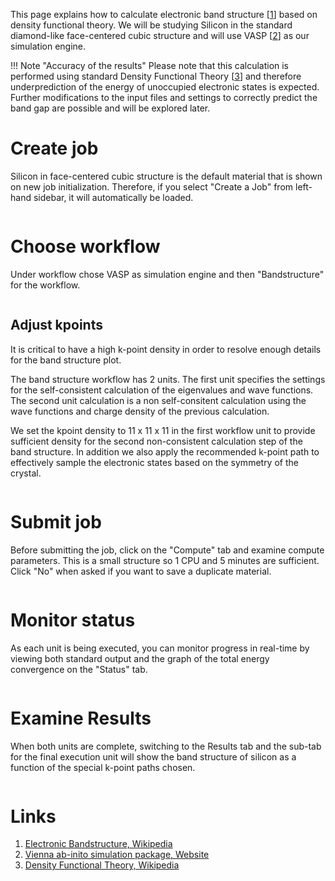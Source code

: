 <!-- TODO by MH -->

This page explains how to calculate electronic band structure [[1](#links)] based on density functional theory. We will be studying Silicon in the standard diamond-like face-centered cubic structure and will use VASP [[2](#links)] as our simulation engine.

!!! Note "Accuracy of the results"
    Please note that this calculation is performed using standard Density Functional Theory [[3](#links)] and therefore underprediction of the energy of unoccupied electronic states is expected. Further modifications to the input files and settings to correctly predict the band gap are possible and will be explored later.

# Create job

Silicon in face-centered cubic structure is the default material that is shown on new job initialization. Therefore, if you select "Create a Job" from left-hand sidebar, it will automatically be loaded.

<img data-gifffer="/images/BandStep1.gif"/>

# Choose workflow

Under workflow chose VASP as simulation engine and then "Bandstructure" for the workflow.

<img data-gifffer="/images/BandStep2.gif"/>

## Adjust kpoints

It is critical to have a high k-point density in order to resolve enough details for the band structure plot.

The band structure workflow has 2 units.  The first unit specifies the settings for the self-consistent calculation of the eigenvalues and wave functions.  The second unit calculation is a non self-consitent calculation using the wave functions and charge density of the previous calculation.

We set the kpoint density to 11 x 11 x 11 in the first workflow unit to provide sufficient density for the second non-consistent calculation step of the band structure.  In addition we also apply the recommended k-point path to effectively sample the electronic states based on the symmetry of the crystal.

<img data-gifffer="/images/BandStep3.gif"/>

# Submit job

Before submitting the job, click on the "Compute" tab and examine compute parameters.  This is a small structure so 1 CPU and 5 minutes are sufficient.  Click "No" when asked if you want to save a duplicate material.

<img data-gifffer="/images/BandStep4.gif"/>

# Monitor status

As each unit is being executed, you can monitor progress in real-time by viewing both standard output and the graph of the total energy convergence on the "Status" tab.

<img data-gifffer="/images/BandStep5.gif"/>

# Examine Results

When both units are complete, switching to the Results tab and the sub-tab for the final execution unit will show the band structure of silicon as a function of the special k-point paths chosen.

<img data-gifffer="/images/BandStep6.gif"/>

# Links

1. [Electronic Bandstructure, Wikipedia](https://en.wikipedia.org/wiki/Electronic_band_structure)
2. [Vienna ab-inito simulation package, Website](https://www.vasp.at/)
3. [Density Functional Theory, Wikipedia](https://en.wikipedia.org/wiki/Density_functional_theory)
